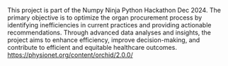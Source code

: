 This project is part of the Numpy Ninja Python Hackathon Dec 2024. The primary objective is to optimize the organ procurement process by identifying inefficiencies in current practices and providing actionable recommendations. Through advanced data analyses and insights, the project aims to enhance efficiency, improve decision-making, and contribute to efficient and equitable healthcare outcomes.
https://physionet.org/content/orchid/2.0.0/
